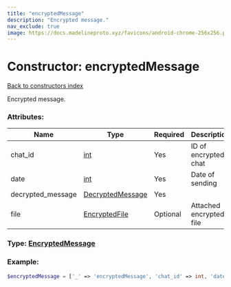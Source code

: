 ```yaml
---
title: "encryptedMessage"
description: "Encrypted message."
nav_exclude: true
image: https://docs.madelineproto.xyz/favicons/android-chrome-256x256.png
---
```

# Constructor: encryptedMessage  
[Back to constructors index](/API_docs/constructors/index.md)



Encrypted message.

### Attributes:

| Name     |    Type       | Required | Description |
|----------|---------------|----------|-------------|
|chat\_id|[int](/API_docs/types/int.md) | Yes|ID of encrypted chat|
|date|[int](/API_docs/types/int.md) | Yes|Date of sending|
|decrypted\_message|[DecryptedMessage](/API_docs/types/DecryptedMessage.md) | Yes|
|file|[EncryptedFile](/API_docs/types/EncryptedFile.md) | Optional|Attached encrypted file|



### Type: [EncryptedMessage](/API_docs/types/EncryptedMessage.md)


### Example:

```php
$encryptedMessage = ['_' => 'encryptedMessage', 'chat_id' => int, 'date' => int, 'decrypted_message' => DecryptedMessage, 'file' => EncryptedFile];
```  

